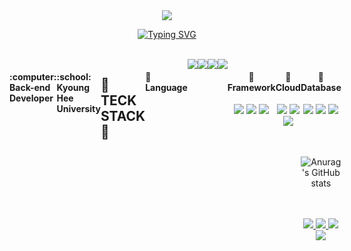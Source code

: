<div align="center">

<img src="https://capsule-render.vercel.app/api?type=waving&color=BDBDC8&height=150&section=header" />

[![Typing SVG](https://readme-typing-svg.demolab.com?font=Roboto+Mono&weight=500&size=30&pause=1000&color=FFFFF2&center=true&vCenter=true&random=false&width=500&height=70&lines=Hi+there!+I'm+Jaeyun+Park👋)](https://git.io/typing-svg)

<br>

<div style="display: flex; justify-content: flex-start">
  <h4 style="text-align:left"> :computer: Back-end Developer </h4>
  <h4 style="text-align:left"> :school: Kyoung Hee University</h4>


<br><br>

<h2 style="text-align:left"> 🍯 TECK STACK 🍯 </h2>
  
<div style="display: flex; justify-content: flex-start">
  <h4 style="text-align:left"> 🐝 Language </h4>
  <img src="https://img.shields.io/badge/Java-437291?style=flat&logo=OpenJDK&logoColor=white"/> 
  <img src="https://img.shields.io/badge/JavaScript-F7DF1E?style=flat&logo=JavaScript&logoColor=white"/> 
  <img src="https://img.shields.io/badge/Python-3776AB?style=flat&logo=Python&logoColor=white"/>
  <img src="https://img.shields.io/badge/C++-00599C?style=flat&logo=C%2B%2b&logoColor=white"/> 
</div>
  
<div style="display: left">
  <h4 style="text-align:center"> 🐝 Framework </h4>
  <img src="https://img.shields.io/badge/Spring Boot-6DB33F?style=flat&logo=springboot&logoColor=white"/> 
  <img src="https://img.shields.io/badge/Node.js-339933?style=flat&logo=Node.js&logoColor=white"/> 
  <img src="https://img.shields.io/badge/Django-092E20?style=flat&logo=Django&logoColor=white"/>
</div>
  
<div style="display: left">
  <h4 style="text-align:center"> 🐝 Cloud </h4>
  <img src="https://img.shields.io/badge/Amazon AWS-232F3E?style=flat&logo=amazonaws&logoColor=white"/>
  <img src="https://img.shields.io/badge/Docker-2496ED?style=flat&logo=Docker&logoColor=white"/>
  <img src="https://img.shields.io/badge/Kubernetes-326CE5?style=flat&logo=Kubernetes&logoColor=white"/>
</div>
  
<div style="display: left">
  <h4 style="text-align:center"> 🐝 Database </h4>
  <img src="https://img.shields.io/badge/MySQL-4479A1?style=flat&logo=MySQL&logoColor=white"/>
  <img src="https://img.shields.io/badge/MongoDB-47A248?style=flat&logo=MongoDB&logoColor=white"/>
  <img src="https://img.shields.io/badge/Redis-DC382D?style=flat&logo=Redis&logoColor=white"/>
<br><br>
<br><br>

![Anurag's GitHub stats](https://github-readme-stats.vercel.app/api?username=qkrwodsbfjq&show_icons=true&theme=ayu-mirage)

<br><br>
<a href="https://www.notion.so/WELCOME-68b95d05b15348ceb2e08605422df8d8" target="_blank">
<img src="https://img.shields.io/badge/notion-FFFFFF?style=social&logo=Notion&logoColor=black"/>
</a>
<a href="https://www.instagram.com/zzae_uni_._.v/" target="_blank">
<img src="https://img.shields.io/badge/Instagram-C0C0C0?style=social&logo=Instagram&logoColor=E4405F"/>
</a>
<a href="https://github.com/qkrwodsbfjq" target="_blank">
<img src="https://img.shields.io/badge/Github-C0C0C0?style=social&logo=Github&logoColor=181717"/>
</a>
<a href="https://zzaeuni.tistory.com/" target="_blank">
<img src="https://img.shields.io/badge/Tistory-C0C0C0?style=social&logo=Tistory&logoColor=E74C3C"/>
</a>
